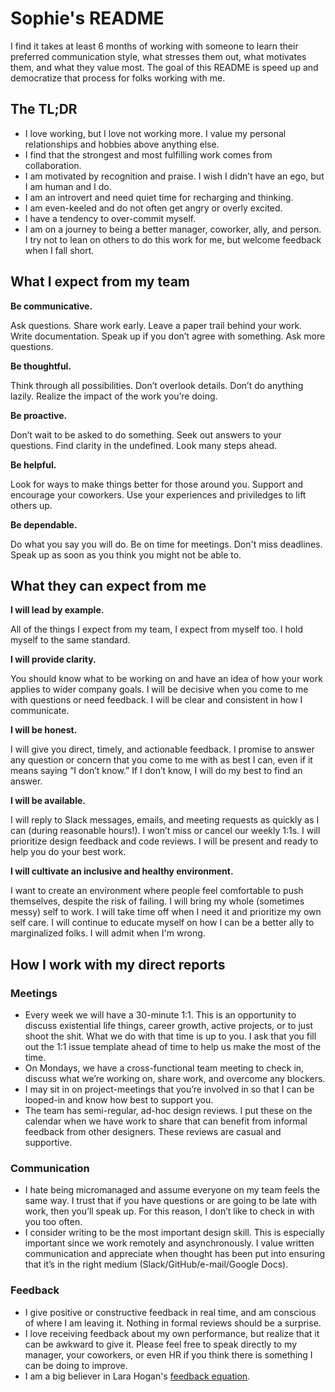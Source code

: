 # Sophie's README

I find it takes at least 6 months of working with someone to learn their preferred communication style, what stresses them out, what motivates them, and what they value most. The goal of this README is speed up and democratize that process for folks working with me.

## The TL;DR

* I love working, but I love not working more. I value my personal relationships and hobbies above anything else.
* I find that the strongest and most fulfilling work comes from collaboration.
* I am motivated by recognition and praise. I wish I didn’t have an ego, but I am human and I do.
* I am an introvert and need quiet time for recharging and thinking.
* I am even-keeled and do not often get angry or overly excited.
* I have a tendency to over-commit myself.
* I am on a journey to being a better manager, coworker, ally, and person. I try not to lean on others to do this work for me, but welcome feedback when I fall short.

## What I expect from my team

**Be communicative.**

Ask questions. Share work early. Leave a paper trail behind your work. Write documentation. Speak up if you don’t agree with something. Ask more questions.

**Be thoughtful.**

Think through all possibilities. Don’t overlook details. Don’t do anything lazily. Realize the impact of the work you’re doing.

**Be proactive.**

Don’t wait to be asked to do something. Seek out answers to your questions. Find clarity in the undefined. Look many steps ahead. 

**Be helpful.** 

Look for ways to make things better for those around you. Support and encourage your coworkers. Use your experiences and priviledges to lift others up.

**Be dependable.** 

Do what you say you will do. Be on time for meetings. Don't miss deadlines. Speak up as soon as you think you might not be able to.


## What they can expect from me

**I will lead by example.**

All of the things I expect from my team, I expect from myself too. I hold myself to the same standard. 

**I will provide clarity.**

You should know what to be working on and have an idea of how your work applies to wider company goals. I will be decisive when you come to me with questions or need feedback. I will be clear and consistent in how I communicate. 

**I will be honest.** 

I will give you direct, timely, and actionable feedback. I promise to answer any question or concern that you come to me with as best I can, even if it means saying “I don’t know.” If I don’t know, I will do my best to find an answer. 

**I will be available.** 

I will reply to Slack messages, emails, and meeting requests as quickly as I can (during reasonable hours!). I won’t miss or cancel our weekly 1:1s. I will prioritize design feedback and code reviews. I will be present and ready to help you do your best work.

**I will cultivate an inclusive and healthy environment.** 

I want to create an environment where people feel comfortable to push themselves, despite the risk of failing. I will bring my whole (sometimes messy) self to work. I will take time off when I need it and prioritize my own self care. I will continue to educate myself on how I can be a better ally to marginalized folks. I will admit when I'm wrong.


## How I work with my direct reports

### Meetings
* Every week we will have a 30-minute 1:1. This is an opportunity to discuss existential life things, career growth, active projects, or to just shoot the shit. What we do with that time is up to you. I ask that you fill out the 1:1 issue template ahead of time to help us make the most of the time.
* On Mondays, we have a cross-functional team meeting to check in, discuss what we’re working on, share work, and overcome any blockers.
* I may sit in on project-meetings that you’re involved in so that I can be looped-in and know how best to support you.
* The team has semi-regular, ad-hoc design reviews. I put these on the calendar when we have work to share that can benefit from informal feedback from other designers. These reviews are casual and supportive.

### Communication
* I hate being micromanaged and assume everyone on my team feels the same way. I trust that if you have questions or are going to be late with work, then you’ll speak up. For this reason, I don’t like to check in with you too often.
* I consider writing to be the most important design skill. This is especially important since we work remotely and asynchronously. I value written communication and appreciate when thought has been put into ensuring that it’s in the right medium (Slack/GitHub/e-mail/Google Docs).

### Feedback
* I give positive or constructive feedback in real time, and am conscious of where I am leaving it. Nothing in formal reviews should be a surprise.
* I love receiving feedback about my own performance, but realize that it can be awkward to give it. Please feel free to speak directly to my manager, your coworkers, or even HR if you think there is something I can be doing to improve.
* I am a big believer in Lara Hogan's [feedback equation](https://larahogan.me/blog/feedback-equation/).
